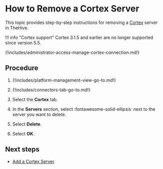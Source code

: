 # How to Remove a Cortex Server

This topic provides step-by-step instructions for removing a [Cortex](about-cortex.md) server in TheHive.

!!! info "Cortex support"
    <!-- md:version 5.5 --> Cortex 3.1.5 and earlier are no longer supported since version 5.5.

{!includes/administrator-access-manage-cortex-connection.md!}

<h2>Procedure</h2>

1. {!includes/platform-management-view-go-to.md!}

2. {!includes/connectors-tab-go-to.md!}

3. Select the **Cortex** tab.

4. In the **Servers** section, select :fontawesome-solid-ellipsis: next to the server you want to delete.

5. Select **Delete**.

6. Select **OK**.

<h2>Next steps</h2>

* [Add a Cortex Server](add-a-cortex-server.md)